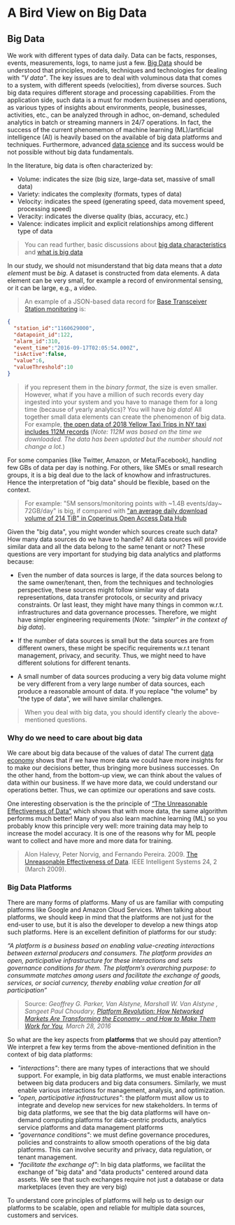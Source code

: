 # A Bird View on Big Data

## Big Data

We work with different types of data daily. Data can be facts, responses, events, measurements, logs, to name just a few. [Big Data](https://en.wikipedia.org/wiki/Big_data) should be understood that principles, models, techniques and technologies for dealing with *"V data"*. The key issues are to deal with voluminous data that comes to a system, with different speeds (velocities), from  diverse sources. Such big data requires different storage and processing capabilities. From the application side, such data is a must for modern businesses and operations, as various types of insights about environments, people, businesses, activities, etc., can be analyzed through in adhoc, on-demand, scheduled analytics in batch or streaming manners in 24/7 operations. In fact, the success of the current phenomemon of machine learning (ML)/artificial intelligence (AI) is heavily based on  the available of big data platforms and techniques. Furthermore, advanced [data science](https://en.wikipedia.org/wiki/Data_science) and its success would be not possible without big data fundamentals.  

In the literature, big data is often characterized by:

* Volume: indicates the size (big size, large-data set, massive of small data)
* Variety: indicates the complexity (formats, types of data)
* Velocity: indicates the speed (generating speed, data movement speed, processing speed)
* Veracity: indicates the diverse quality (bias, accuracy, etc.)
* Valence: indicates implicit and explicit relationships among different type of data

>You can read further, basic discussions about [big data characteristics](https://www.datasciencecentral.com/profiles/blogs/how-many-v-s-in-big-data-the-characteristics-that-define-big-data) and [what is big data](https://www.oracle.com/big-data/guide/what-is-big-data.html)

In our study, we should not misunderstand that big data means that a *data element* must be *big*. A dataset is constructed from data elements. A data element can be very small, for example a record of environmental sensing, or it can be large, e.g., a video.
>An example of a JSON-based data record for [Base Transceiver Station monitoring](https://version.aalto.fi/gitlab/bigdataplatforms/cs-e4640/-/tree/master/data/bts/README.md) is:
```json
{
  "station_id":"1160629000",
  "datapoint_id":122,
  "alarm_id":310,
  "event_time":"2016-09-17T02:05:54.000Z",
  "isActive":false,
  "value":6,
  "valueThreshold":10
}
```
>if you represent them in the *binary format*, the size is even smaller. However, what if you have a million of such records every day ingested into your system and you have to manage them for a long time (because of yearly analytics)? You will have *big data*! All together small data elements can create the phenomenon of big data. For example, [the open data of 2018 Yellow Taxi Trips in NY taxi includes 112M records](https://data.cityofnewyork.us/Transportation/2018-Yellow-Taxi-Trip-Data/t29m-gskq) (*Note: 112M was based on the time we downloaded. The data has been updated but the number should not change a lot.*)

For some companies (like Twitter, Amazon, or Meta/Facebook), handling few GBs of data per day is nothing. For others, like SMEs or small research groups, it is a big deal due to the lack of knowhow and infrastructures. Hence the interpretation of "big data" should be flexible, based on the context.
> For example:  "5M sensors/monitoring points with ~1.4B events/day~  72GB/day" is big, if compared with ["an average daily download volume of 214 TiB" in Coperinus Open Access Data Hub](https://scihub.copernicus.eu/twiki/do/view/SciHubWebPortal/AnnualReport2019)

Given the "big data", you might wonder which sources create such data? How many data sources do we have to handle? All data sources will provide similar data and all the data belong to the same tenant or not? These questions are very important for studying big data analytics and platforms because:

* Even the number of data sources is large, if the data sources belong to the same owner/tenant, then, from the techniques and technologies perspective, these sources might follow similar way of data representations, data transfer protocols, or security and privacy constraints. Or last least, they might have many things in common w.r.t. infrastructures and data governance processes. Therefore, we might have simpler engineering requirements (*Note: "simpler" in the context of big data*).

* If the number of data sources is small but the data sources are from different owners, these might be specific requirements w.r.t tenant management, privacy, and security. Thus, we might need to have different solutions for different tenants.
* A small number of data sources producing a very big data volume might be very different from a very large number of data sources, each produce a reasonable amount of data. If you replace "the volume" by "the type of data", we will have similar challenges.

>When you deal with big data, you should identify clearly the above-mentioned questions.

### Why do we need to care about big data
We care about big data because of the values of data! The current [data economy](https://en.wikipedia.org/wiki/Data_economy) shows that if we have more data we could have more insights for to make our decisions better, thus bringing more business successes.  On the other hand, from the bottom-up view, we can think about the values of data within our business. If we have more data, we could understand our operations better. Thus, we can optimize our operations and save  costs.

One interesting observation is the the principle of [“The Unreasonable Effectiveness of Data”](http://static.googleusercontent.com/media/research.google.com/en//pubs/archive/35179.pdf) which shows that with more data, the same algorithm performs much better! Many of you also learn machine learning (ML) so you probably know this principle very well: more training data may help to increase the model accuracy. It is one of the reasons why for ML people want to collect and have more and more data for training.
>Alon Halevy, Peter Norvig, and Fernando Pereira. 2009. [The Unreasonable Effectiveness of Data](http://static.googleusercontent.com/media/research.google.com/en//pubs/archive/35179.pdf). IEEE Intelligent Systems 24, 2 (March 2009).


### Big Data Platforms
There are many forms of platforms. Many of us are familiar with computing platforms like Google and Amazon Cloud Services. When talking about platforms, we should keep in mind that the platforms are not just for the end-user to use,  but it is also the developer to develop a new things atop such platforms. Here is an excellent definition of platforms for our study:

*“A platform is a business based on enabling value-creating interactions between external producers and consumers. The platform provides an open, participative infrastructure for these interactions and sets governance conditions for them. The platform’s overarching purpose: to consummate matches among users and facilitate the exchange of goods, services, or social currency, thereby enabling value creation for all participation”*

>Source:  *Geoffrey G. Parker, Van Alstyne, Marshall W. Van Alstyne , Sangeet Paul Choudary, [Platform Revolution: How Networked Markets Are Transforming the Economy - and How to Make Them Work for You](https://www.amazon.com/Platform-Revolution-Networked-Markets-Transforming/dp/0393249131), March 28, 2016*

So what are the key aspects from **platforms** that we should pay attention? We interpret a few key terms from the above-mentioned definition in the context of big data platforms:

  * *"interactions"*: there are many types of interactions that we should support. For example, in big data platforms, we must enable interactions between big data producers and big data consumers. Similarly, we must enable various interactions for management, analysis, and optimization.
  * *"open, participative infrastructures"*: the platform must allow us to integrate and develop new services for new stakeholders. In terms of big data platforms, we see that the big data platforms will have on-demand computing platforms for data-centric products,  analytics service platforms and data management platforms
  * *"governance conditions"*: we must define governance procedures, policies and constraints to allow smooth operations of the big data platforms. This can involve security and privacy, data regulation, or tenant management.
  * *"facilitate the exchange of"*: In big data platforms, we facilitat the exchange of "big data" and "data products" centered around data assets. We see that such exchanges require not just a database or data marketplaces (even they are very big)

To understand core principles of platforms will help us to design our platforms to be scalable, open and reliable for multiple data sources, customers and services.
